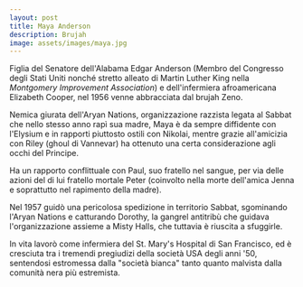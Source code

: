 ```yaml
---
layout: post
title: Maya Anderson
description: Brujah
image: assets/images/maya.jpg
---
```


Figlia del Senatore dell'Alabama Edgar Anderson (Membro del Congresso degli Stati Uniti nonché stretto alleato di Martin Luther King nella _Montgomery Improvement Association_) e dell'infermiera afroamericana Elizabeth Cooper, nel 1956 venne abbracciata dal brujah Zeno.

Nemica giurata dell'Aryan Nations, organizzazione razzista legata al Sabbat che nello stesso anno rapì sua madre, Maya è da sempre diffidente con l'Elysium e in rapporti piuttosto ostili con Nikolai, mentre grazie all'amicizia con Riley (ghoul di Vannevar) ha ottenuto una certa considerazione agli occhi del Principe.

Ha un rapporto conflittuale con Paul, suo fratello nel sangue, per via delle azioni del di lui fratello mortale Peter (coinvolto nella morte dell'amica Jenna e soprattutto nel rapimento della madre).

Nel 1957 guidò una pericolosa spedizione in territorio Sabbat, sgominando l'Aryan Nations e catturando Dorothy, la gangrel antitribù che guidava l'organizzazione assieme a Misty Halls, che tuttavia è riuscita a sfuggirle.

In vita lavorò come infermiera del St. Mary's Hospital di San Francisco, ed è cresciuta tra i tremendi pregiudizi della società USA degli anni '50, sentendosi estromessa dalla "società bianca" tanto quanto malvista dalla comunità nera più estremista.